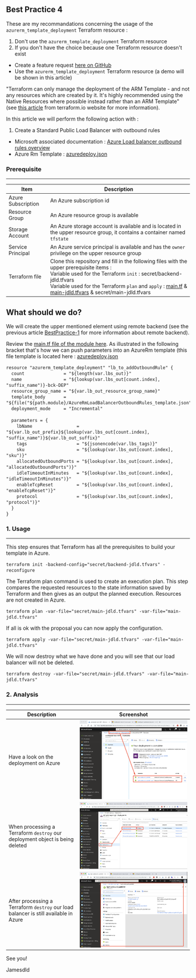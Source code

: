 

Best Practice 4
------------
These are my recommandations concerning the usage of the `azurerm_template_deployment` Terraform resource :
1. Don't use the `azurerm_template_deployment` Terraform resource
2. If you don't have the choice because one Terraform resource doesn't exist 
  * Create a feature request [here on GitHub](https://github.com/terraform-providers/terraform-provider-azurerm/issues/new/choose)
  * Use the `azurerm_template_deployment` Terraform resource (a demo will be shown in this article)
  
"Terraform can only manage the deployment of the ARM Template - and not any resources which are created by it. It's highly recommended using the Native Resources where possible instead rather than an ARM Template" (see [this article](https://www.terraform.io/docs/providers/azurerm/r/template_deployment.html) from terraform.io website for more information).

In this article we will perform the following action with : 
1. Create a Standard Public Load Balancer with outbound rules
  * Microsoft associated documentation : [Azure Load balancer outbound rules overview](https://docs.microsoft.com/en-us/azure/load-balancer/load-balancer-outbound-rules-overview)
  * Azure Rm Template : [azuredeploy.json](https://github.com/JamesDLD/AzureRm-Template/tree/master/Create-AzureRmLoadBalancerOutboundRules)


### Prerequisite
-----

| Item | Description |
| ------------- | ------------- |
| Azure Subscription | An Azure subscription id |
| Resource Group | An Azure resource group is available |
| Storage Account | An Azure storage account is available and is located in the upper resource group, it contains a container named `tfstate` |
| Service Principal | An Azure service principal is available and has the `owner` privilege on the upper resource group |
| Terraform file | Clone this repository and fill in the following files with the upper prerequisite items : <br> Variable used for the Terraform `init` : secret/backend-jdld.tfvars <br> Variable used for the Terraform `plan` and `apply` : [main.tf](main.tf) & [main-jdld.tfvars](main-jdld.tfvars) & secret/main-jdld.tfvars |



What should we do?
------------
We will create the upper mentioned element using remote backend (see the previous article [BestPractice-1](../BestPractice-1) for more information about remote backend).

Review the [main.tf file of the module here](https://github.com/JamesDLD/terraform/tree/master/module/Add-AzureRmLoadBalancerOutboundRules).
As illustrated in the following bracket that's how we can push parameters into an AzureRm template (this file template is located here : [azuredeploy.json](https://github.com/JamesDLD/AzureRm-Template/tree/master/Create-AzureRmLoadBalancerOutboundRules) 
```hcl
resource "azurerm_template_deployment" "lb_to_addOutboundRule" {
  count               = "${length(var.lbs_out)}"
  name                = "${lookup(var.lbs_out[count.index], "suffix_name")}-bck-DEP"
  resource_group_name = "${var.lb_out_resource_group_name}"
  template_body       = "${file("${path.module}/AzureRmLoadBalancerOutboundRules_template.json")}"
  deployment_mode     = "Incremental"

  parameters = {
    lbName                 = "${var.lb_out_prefix}${lookup(var.lbs_out[count.index], "suffix_name")}${var.lb_out_suffix}"
    tags                   = "${jsonencode(var.lbs_tags)}"
    sku                    = "${lookup(var.lbs_out[count.index], "sku")}"
    allocatedOutboundPorts = "${lookup(var.lbs_out[count.index], "allocatedOutboundPorts")}"
    idleTimeoutInMinutes   = "${lookup(var.lbs_out[count.index], "idleTimeoutInMinutes")}"
    enableTcpReset         = "${lookup(var.lbs_out[count.index], "enableTcpReset")}"
    protocol               = "${lookup(var.lbs_out[count.index], "protocol")}"
  }
}
```

### 1. Usage
-----

This step ensures that Terraform has all the prerequisites to build your template in Azure.
```hcl
terraform init -backend-config="secret/backend-jdld.tfvars" -reconfigure
```

The Terraform plan command is used to create an execution plan.
This step compares the requested resources to the state information saved by Terraform and then gives as an output the planned execution. Resources are not created in Azure.
```hcl
terraform plan -var-file="secret/main-jdld.tfvars" -var-file="main-jdld.tfvars"
```

If all is ok with the proposal you can now apply the configuration.
```hcl
terraform apply -var-file="secret/main-jdld.tfvars" -var-file="main-jdld.tfvars"
```

We will now destroy what we have done and you will see that our load balancer will not be deleted.
```hcl
terraform destroy -var-file="secret/main-jdld.tfvars" -var-file="main-jdld.tfvars"
```

### 2. Analysis
-----

| Description | Screenshot |
| ------------- | ------------- |
| Have a look on the deployment on Azure | ![depl](image/depl.png) |
| When processing a Terraform `destroy` our deployment object is being deleted | ![destroy](image/destroy.png) |
| After processing a Terraform `destroy` our load balancer is still available in Azure | ![nodestroy](image/nodestroy.png) |


See you!

Jamesdld